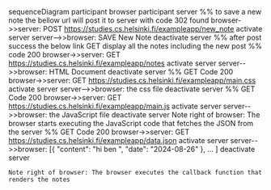 sequenceDiagram
    participant browser
    participant server
    %% to save a new note the bellow url will post it to server with code 302 found
    browser->>server: POST https://studies.cs.helsinki.fi/exampleapp/new_note
    activate server
    server-->>browser: SAVE New Note
    deactivate server
    %% after post success the below link GET display all the notes including the new post
    %% code 200 
    browser->>server: GET https://studies.cs.helsinki.fi/exampleapp/notes
    activate server
    server-->>browser: HTML Document
    deactivate server
    %% GET Code 200
    browser->>server: GET https://studies.cs.helsinki.fi/exampleapp/main.css
    activate server
    server-->>browser: the css file
    deactivate server
    %% GET Code 200
    browser->>server: GET https://studies.cs.helsinki.fi/exampleapp/main.js
    activate server
    server-->>browser: the JavaScript file
    deactivate server
    Note right of browser: The browser starts executing the JavaScript code that fetches the JSON from the server
    %% GET Code 200
    browser->>server: GET https://studies.cs.helsinki.fi/exampleapp/data.json
    activate server
    server-->>browser: [{ "content": "hi ben ", "date": "2024-08-26" }, ... ]
    deactivate server

    Note right of browser: The browser executes the callback function that renders the notes